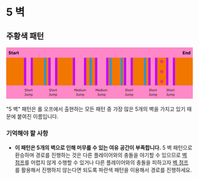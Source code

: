 # 5 벽

## 주황색 패턴

![주황색 5 벽](../images/rolls/5-waller-orange-annotated.jpg)

"5 벽" 패턴은 롤 오프에서 출현하는 모든 패턴 중 가장 많은 5개의 벽을 가지고 있기 때문에 붙여진 이름입니다.

### 기억해야 할 사항

* **이 패턴은 5개의 벽으로 인해 머무를 수 있는 여유 공간이 부족합니다.** 5 벽 패턴으로 환승하며 경로를 진행하는 것은 다른 플레이어와의 충돌을 야기할 수 있으므로 [벽 점프](../advanced/wall-jumps-one-rolling.md#벽-점프)를 어렵지 않게 수행할 수 있거나 다른 플레이어와의 충돌을 피하고자 [벽 점프](../advanced/wall-jumps-one-rolling.md#벽-점프)를 활용해서 진행하지 않는다면 되도록 파란색 패턴을 이용해서 경로를 진행하세요.
